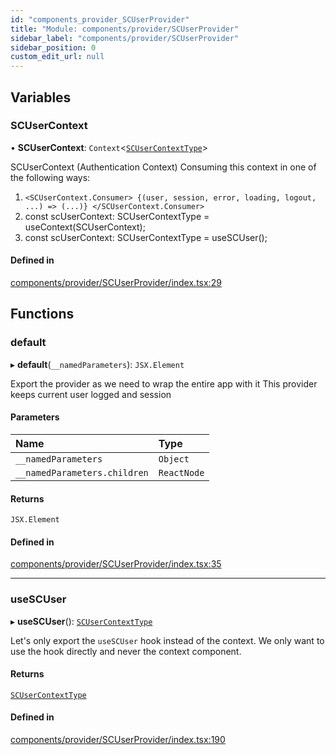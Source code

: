 ```yaml
---
id: "components_provider_SCUserProvider"
title: "Module: components/provider/SCUserProvider"
sidebar_label: "components/provider/SCUserProvider"
sidebar_position: 0
custom_edit_url: null
---
```


## Variables

### SCUserContext

• **SCUserContext**: `Context`<[`SCUserContextType`](../interfaces/types_context.SCUserContextType)\>

SCUserContext (Authentication Context)
Consuming this context in one of the following ways:
 1. `<SCUserContext.Consumer>
      {(user, session, error, loading, logout, ...) => (...)}
    </SCUserContext.Consumer>`
 2. const scUserContext: SCUserContextType = useContext(SCUserContext);
 3. const scUserContext: SCUserContextType = useSCUser();

#### Defined in

[components/provider/SCUserProvider/index.tsx:29](https://github.com/selfcommunity/community-ui/blob/7f26f69/packages/sc-core/src/components/provider/SCUserProvider/index.tsx#L29)

## Functions

### default

▸ **default**(`__namedParameters`): `JSX.Element`

Export the provider as we need to wrap the entire app with it
This provider keeps current user logged and session

#### Parameters

| Name | Type |
| :------ | :------ |
| `__namedParameters` | `Object` |
| `__namedParameters.children` | `ReactNode` |

#### Returns

`JSX.Element`

#### Defined in

[components/provider/SCUserProvider/index.tsx:35](https://github.com/selfcommunity/community-ui/blob/7f26f69/packages/sc-core/src/components/provider/SCUserProvider/index.tsx#L35)

___

### useSCUser

▸ **useSCUser**(): [`SCUserContextType`](../interfaces/types_context.SCUserContextType)

Let's only export the `useSCUser` hook instead of the context.
We only want to use the hook directly and never the context component.

#### Returns

[`SCUserContextType`](../interfaces/types_context.SCUserContextType)

#### Defined in

[components/provider/SCUserProvider/index.tsx:190](https://github.com/selfcommunity/community-ui/blob/7f26f69/packages/sc-core/src/components/provider/SCUserProvider/index.tsx#L190)
